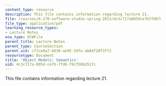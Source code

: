 ```yaml
---
content_type: resource
description: This file contains information regarding lecture 21.
file: /courses/6-170-software-studio-spring-2013/4c3c717a805dce7b7fd679cf56b3517c_MIT6_170S13_21-objt-mdl-sem.pdf
file_type: application/pdf
learning_resource_types:
- Lecture Notes
ocw_type: OCWFile
parent_title: Lecture Notes
parent_type: CourseSection
parent_uid: cf1ce8a7-b030-ae95-29fe-ab84f20f3ff2
resourcetype: Document
title: 'Object Models: Semantics'
uid: 4c3c717a-805d-ce7b-7fd6-79cf56b3517c
---
```

This file contains information regarding lecture 21.

